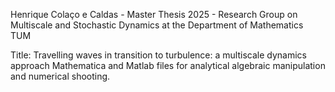 Henrique Colaço e Caldas - Master Thesis 2025 - Research Group on Multiscale and Stochastic Dynamics at the Department of Mathematics TUM

Title: Travelling waves in transition to turbulence: a multiscale dynamics approach
Mathematica and Matlab files for analytical algebraic manipulation and numerical shooting.

